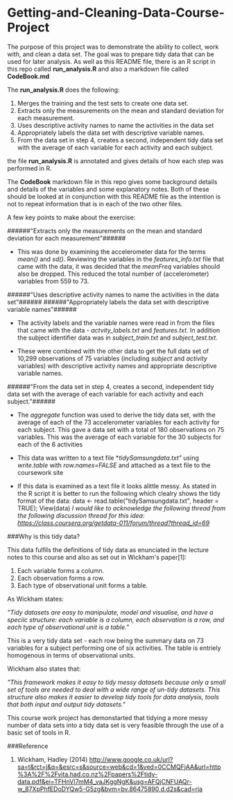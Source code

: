 # Getting-and-Cleaning-Data-Course-Project

The purpose of this project was to demonstrate the ability to collect, work with, and clean a data set. The goal was to prepare tidy data that can be used for later analysis.  As well as this README file, there is an R script in this repo called **run_analysis.R** and also a markdown file called **CodeBook.md**

The  **run_analysis.R** does the following:

1.	Merges the training and the test sets to create one data set.
2.	Extracts only the measurements on the mean and standard deviation for each measurement. 
3.	Uses descriptive activity names to name the activities in the data set
4.	Appropriately labels the data set with descriptive variable names. 
5.	From the data set in step 4, creates a second, independent tidy data set with the average of each variable for each activity and each subject.


the file **run_analysis.R** is annotated and gives details of how each step was performed in R. 

The **CodeBook** markdown file in this repo gives some background details and details of the variables and some explanatory notes.  Both of these should be looked at in conjunction with this README file as the intention is not to repeat information that is in each of the two other files.

A few key points to make about the exercise:

######"Extracts only the measurements on the mean and standard deviation for each measurement"######

+ This was done by examining the accelerometer data for the terms *mean()* and *sd()*.  Reviewing the variables in the   *features_info.txt* file that came with the data, it was decided that the *meanFreq* variables should also be         dropped. This reduced the total number of (accelerometer) variables from 559 to 73.  

######"Uses descriptive activity names to name the activities in the data set"######
######"Appropriately labels the data set with descriptive variable names"######

+ The activity labels and the variable names were read in from the files that came with the data - *actvity_labels.txt* and *features.txt*.  In addition the subject identifier data was in *subject_train.txt* and *subject_test.txt*.

+ These were combined with the other data to get the full data set of 10,299 observations of 75 variables (including *subject* and *activity* variables) with descriptive activity names and appropriate descriptive variable names.

######"From the data set in step 4, creates a second, independent tidy data set with the average of each variable for each activity and each subject."######

+ The *aggregate* function was used to derive the tidy data set, with the average of each of the 73 accelerometer variables for each activity for each subject.  This gave a data set with a total of 180 observations on 75 variables.  This was the average of each variable for the 30 subjects for each of the 6 activities

+ This data was written to a text file **tidySamsungdata.txt"* using *write.table* with *row.names=FALSE* and attached as a text file to the coursework site

+ If this data is examined as a text file it looks alittle messy. As stated in the R script it is better to run the following which clealry shows the tidy format of the data:
 data <- read.table("tidySamsungdata.txt", header = TRUE); View(data)
*I would like to acknowledge the following thread from the following discussion thread for this idea: 
https://class.coursera.org/getdata-011/forum/thread?thread_id=69*

###Why is this tidy data?

This data fulfils the definitions of tidy data as enunciated in the lecture notes to this course and also as set out in Wickham's paper[1]:

1. Each variable forms a column.
2. Each observation forms a row.
3. Each type of observational unit forms a table.

As Wickham states:

*"Tidy datasets are easy to manipulate, model and visualise, and have a speciic structure: each variable is a column, each observation is a row, and each type of observational unit is a table."*

This is a very tidy data set - each row being the summary data on 73 variables for a subject performing one of six activities. The table is entriely homogenous in terms of observational units.

Wickham also states that:

*"This framework makes it easy to tidy messy datasets because only a small
set of tools are needed to deal with a wide range of un-tidy datasets. This structure
also makes it easier to develop tidy tools for data analysis, tools that both input and
output tidy datasets."*

This course work project has demonstarted that tidying a more messy number of data sets into a tidy data set is very feasible through the use of a basic set of tools in R.

###Reference

1. Wickham, Hadley (2014) http://www.google.co.uk/url?sa=t&rct=j&q=&esrc=s&source=web&cd=1&ved=0CCMQFjAA&url=http%3A%2F%2Fvita.had.co.nz%2Fpapers%2Ftidy-data.pdf&ei=TFHnVI7mM4_vaJKggNgK&usg=AFQjCNFUAQr-w_87XpPhfEDoDYQw5-G5zg&bvm=bv.86475890,d.d2s&cad=rja






